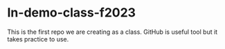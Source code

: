 # In-demo-class-f2023
This is the first repo we are creating as a class.
GitHub is useful tool but it takes practice to use.
